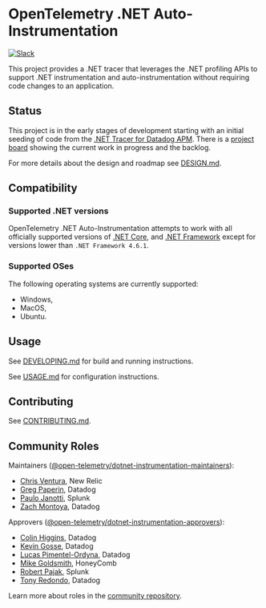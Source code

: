 # OpenTelemetry .NET Auto-Instrumentation

[![Slack](https://img.shields.io/badge/slack-@cncf/otel--dotnet--auto--instr-brightgreen.svg?logo=slack)](https://cloud-native.slack.com/archives/C01NR1YLSE7)

This project provides a .NET tracer that leverages the .NET profiling APIs to support .NET instrumentation and auto-instrumentation without requiring code changes to an application.

## Status

This project is in the early stages of development starting with an initial seeding of code from the [.NET Tracer for Datadog APM](https://github.com/DataDog/dd-trace-dotnet). There is a [project board](https://github.com/open-telemetry/opentelemetry-dotnet-instrumentation/projects/1) showing the current work in progress and the backlog.

For more details about the design and roadmap see [DESIGN.md](DESIGN.md).

## Compatibility

### Supported .NET versions

OpenTelemetry .NET Auto-Instrumentation attempts to work with all officially
supported versions of [.NET Core](https://dotnet.microsoft.com/download/dotnet-core),
and [.NET Framework](https://dotnet.microsoft.com/download/dotnet-framework)
except for versions lower than `.NET Framework 4.6.1`.

### Supported OSes

The following operating systems are currently supported:

- Windows,
- MacOS,
- Ubuntu.

## Usage

See [DEVELOPING.md](DEVELOPING.md) for build and running instructions.

See [USAGE.md](USAGE.md) for configuration instructions.

## Contributing

See [CONTRIBUTING.md](CONTRIBUTING.md).

## Community Roles

Maintainers ([@open-telemetry/dotnet-instrumentation-maintainers](https://github.com/orgs/open-telemetry/teams/dotnet-instrumentation-maintainers)):

- [Chris Ventura](https://github.com/nrcventura), New Relic
- [Greg Paperin](https://github.com/macrogreg), Datadog
- [Paulo Janotti](https://github.com/pjanotti), Splunk
- [Zach Montoya](https://github.com/zacharycmontoya), Datadog

Approvers ([@open-telemetry/dotnet-instrumentation-approvers](https://github.com/orgs/open-telemetry/teams/dotnet-instrumentation-approvers)):

- [Colin Higgins](https://github.com/colin-higgins), Datadog
- [Kevin Gosse](https://github.com/kevingosse), Datadog
- [Lucas Pimentel-Ordyna](https://github.com/lucaspimentel), Datadog
- [Mike Goldsmith](https://github.com/MikeGoldsmith), HoneyComb
- [Robert Pajak](https://github.com/pellared), Splunk
- [Tony Redondo](https://github.com/tonyredondo), Datadog

Learn more about roles in the [community repository](https://github.com/open-telemetry/community/blob/main/community-membership.md).
